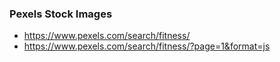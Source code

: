 ### Pexels Stock Images

* https://www.pexels.com/search/fitness/
* https://www.pexels.com/search/fitness/?page=1&format=js

